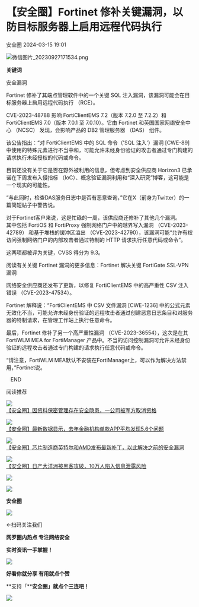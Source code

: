 #  【安全圈】Fortinet 修补关键漏洞，以防目标服务器上启用远程代码执行   
 安全圈   2024-03-15 19:01  
  
![](https://mmbiz.qpic.cn/sz_mmbiz_png/aBHpjnrGylgOvEXHviaXu1fO2nLov9bZ055v7s8F6w1DD1I0bx2h3zaOx0Mibd5CngBwwj2nTeEbupw7xpBsx27Q/640?wx_fmt=png&from=appmsg "微信图片_20230927171534.png")  
  
  
**关键词**  
  
  
  
安全漏洞  
  
  
Fortinet 修补了其端点管理软件中的一个关键 SQL 注入漏洞，该漏洞可能会在目标服务器上启用远程代码执行 （RCE）。  
  
CVE-2023-48788 影响 FortiClientEMS 7.2（版本 7.2.0 至 7.2.2）和 FortiClientEMS 7.0（版本 7.0.1 至 7.0.10）。它由 Fortinet 和英国国家网络安全中心 （NCSC） 发现，会影响产品的 DB2 管理服务器 （DAS） 组件。  
  
该公告指出：“对 FortiClientEMS 中的 SQL 命令（'SQL 注入'）漏洞 [CWE-89] 中使用的特殊元素进行不当中和，可能允许未经身份验证的攻击者通过专门构建的请求执行未经授权的代码或命令。  
  
目前还没有关于它是否在野外被利用的信息，但考虑到安全供应商 Horizon3 已承诺在下周发布入侵指标 （IoC）、概念验证漏洞利用和“深入研究”博客，这可能是一个现实的可能性。  
  
“与此同时，检查DAS服务日志中是否有恶意查询，”它在X（前身为Twitter）的一篇简短帖子中警告说。  
  
对于Fortinet客户来说，这是忙碌的一周，该供应商还修补了其他几个漏洞。  
其中包括 FortiOS 和 FortiProxy 强制网络门户中的越界写入漏洞 （CVE-2023-42789） 和基于堆栈的缓冲区溢出 （CVE-2023-42790），该漏洞可能“允许有权访问强制网络门户的内部攻击者通过特制的 HTTP 请求执行任意代码或命令”。  
  
这两项都被评为关键，CVSS 得分为 9.3。  
  
阅读有关关键 Fortinet 漏洞的更多信息：Fortinet 解决关键 FortiGate SSL-VPN 漏洞  
  
网络安全供应商还发布了更新，以修复 FortiClientEMS 中的高严重性 CSV 注入错误 （CVE-2023-47534）。  
  
Fortinet 解释说：“FortiClientEMS 中 CSV 文件漏洞 [CWE-1236] 中的公式元素无效化不当，可能允许未经身份验证的远程攻击者通过创建恶意日志条目和对服务器的特制请求，在管理工作站上执行任意命令。  
  
最后，Fortinet 修补了另一个高严重性漏洞 （CVE-2023-36554），这次是在其 FortiWLM MEA for FortiManager 产品中。不当的访问控制漏洞可允许未经身份验证的远程攻击者通过专门构建的请求执行任意代码或命令。  
  
“请注意，FortiWLM MEA默认不安装在FortiManager上，可以作为解决方法禁用，”Fortinet说。  
  
  
  
  
   END    
  
  
阅读推荐  
  
  
![](https://mmbiz.qpic.cn/sz_mmbiz_png/aBHpjnrGyliaAEmce27dW7pTP6EZPGJ3Ba4CFoxVR8z2yQNiaiaibzw66snq9dhtR97eDexupDsq2icNXLcdhP9L2Nw/640?wx_fmt=png&from=appmsg "")  
[【安全圈】因资料保密管理存在安全隐患，一公司被军方取消资格](http://mp.weixin.qq.com/s?__biz=MzIzMzE4NDU1OQ==&mid=2652055828&idx=1&sn=d9024cb67ced208090667b76b57f9351&chksm=f36e0554c4198c42550cb65ced2617b43753307c1b7ec36c33bce943291925ea9d7743a1b1e5&scene=21#wechat_redirect)  
  
  
  
![](https://mmbiz.qpic.cn/sz_mmbiz_jpg/aBHpjnrGyliaAEmce27dW7pTP6EZPGJ3BXzAE9v2IBBFznHjT2N7dIgXibRUOibyWxibL3wffnSwfnX2w3P896K58Q/640?wx_fmt=jpeg "")  
[【安全圈】最新数据显示，去年金融机构单款APP平均发现5.6个问题](http://mp.weixin.qq.com/s?__biz=MzIzMzE4NDU1OQ==&mid=2652055828&idx=2&sn=0bbd40e9483cd2eac3580d76cf1f7c10&chksm=f36e0554c4198c4259a55203e2fb3e59df824797b579a796296f8e7329121853a06fbf7db996&scene=21#wechat_redirect)  
  
  
  
![](https://mmbiz.qpic.cn/sz_mmbiz_jpg/aBHpjnrGyliaAEmce27dW7pTP6EZPGJ3Bp9YdiaP3jYc27y8OdyYtjszlV3Xibtj1xjvUl7C2ZzJJf3qWeh3GNuCQ/640?wx_fmt=jpeg "")  
[【安全圈】芯片制造商英特尔和AMD发布最新补丁，以此解决之前的安全漏洞](http://mp.weixin.qq.com/s?__biz=MzIzMzE4NDU1OQ==&mid=2652055828&idx=3&sn=e368e91267a5d04e2e797dc5907aaccd&chksm=f36e0554c4198c420f6a5767ae09a4e34093ce46c80ede47069eb49a3f44bd592d2e0f04a994&scene=21#wechat_redirect)  
  
  
  
![](https://mmbiz.qpic.cn/sz_mmbiz_jpg/aBHpjnrGyliaAEmce27dW7pTP6EZPGJ3BwweebzrEbjeuEMQ52hcXewkuC6RDv8cYk8aB25WLZnMKGR14PJ4ib8g/640?wx_fmt=jpeg "")  
[【安全圈】日产大洋洲被黑客攻破，10万人陷入信息泄露风险](http://mp.weixin.qq.com/s?__biz=MzIzMzE4NDU1OQ==&mid=2652055828&idx=4&sn=9e79cee1fad1197a69eea262e795417b&chksm=f36e0554c4198c42cc61cc05b4e813c25a1a120193af7afa7521c46d87ad8880cb69a029ec47&scene=21#wechat_redirect)  
  
  
  
![](https://mmbiz.qpic.cn/mmbiz_gif/aBHpjnrGylgeVsVlL5y1RPJfUdozNyCEft6M27yliapIdNjlcdMaZ4UR4XxnQprGlCg8NH2Hz5Oib5aPIOiaqUicDQ/640?wx_fmt=gif "")  
  
  
  
![](https://mmbiz.qpic.cn/mmbiz_png/aBHpjnrGylgeVsVlL5y1RPJfUdozNyCEDQIyPYpjfp0XDaaKjeaU6YdFae1iagIvFmFb4djeiahnUy2jBnxkMbaw/640?wx_fmt=png "")  
  
**安全圈**  
  
![](https://mmbiz.qpic.cn/mmbiz_gif/aBHpjnrGylgeVsVlL5y1RPJfUdozNyCEft6M27yliapIdNjlcdMaZ4UR4XxnQprGlCg8NH2Hz5Oib5aPIOiaqUicDQ/640?wx_fmt=gif "")  
  
  
←扫码关注我们  
  
**网罗圈内热点 专注网络安全**  
  
**实时资讯一手掌握！**  
  
  
![](https://mmbiz.qpic.cn/mmbiz_gif/aBHpjnrGylgeVsVlL5y1RPJfUdozNyCE3vpzhuku5s1qibibQjHnY68iciaIGB4zYw1Zbl05GQ3H4hadeLdBpQ9wEA/640?wx_fmt=gif "")  
  
**好看你就分享 有用就点个赞**  
  
**支持「****安全圈」就点个三连吧！**  
  
![](https://mmbiz.qpic.cn/mmbiz_gif/aBHpjnrGylgeVsVlL5y1RPJfUdozNyCE3vpzhuku5s1qibibQjHnY68iciaIGB4zYw1Zbl05GQ3H4hadeLdBpQ9wEA/640?wx_fmt=gif "")  
  
  
